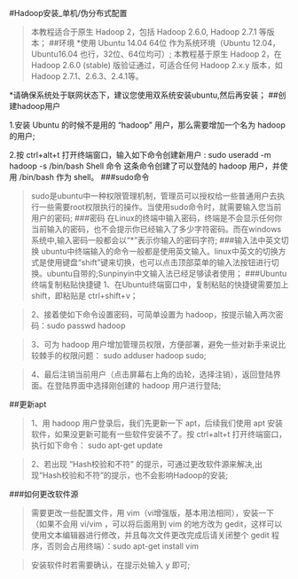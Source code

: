 #Hadoop安装_单机/伪分布式配置>本教程适合于原生 Hadoop 2，包括 Hadoop 2.6.0, Hadoop 2.7.1 等版本；##环境*使用 Ubuntu 14.04 64位 作为系统环境（Ubuntu 12.04，Ubuntu16.04 也行，32位、64位均可）;本教程基于原生 Hadoop 2，在 Hadoop 2.6.0 (stable) 版验证通过，可适合任何 Hadoop 2.x.y 版本，如 Hadoop 2.7.1、2.6.3、2.4.1等。*请确保系统处于联网状态下，建议您使用双系统安装ubuntu,然后再安装；##创建hadoop用户1.安装 Ubuntu 的时候不是用的 “hadoop” 用户，那么需要增加一个名为 hadoop 的用户;2.按 ctrl+alt+t 打开终端窗口，输入如下命令创建新用户 :sudo useradd -m hadoop -s /bin/bashShell 命令这条命令创建了可以登陆的 hadoop 用户，并使用 /bin/bash 作为 shell。###sudo命令>sudo是ubuntu中一种权限管理机制，管理员可以授权给一些普通用户去执行一些需要root权限执行的操作。当使用sudo命令时，就需要输入您当前用户的密码;###密码>在Linux的终端中输入密码，终端是不会显示任何你当前输入的密码，也不会提示你已经输入了多少字符密码。而在windows系统中,输入密码一般都会以“*”表示你输入的密码字符;###输入法中英文切换>ubuntu中终端输入的命令一般都是使用英文输入。linux中英文的切换方式是使用键盘“shift”键来切换，也可以点击顶部菜单的输入法按钮进行切换。ubuntu自带的;Sunpinyin中文输入法已经足够读者使用；###Ubuntu终端复制粘贴快捷键>1、在Ubuntu终端窗口中，复制粘贴的快捷键需要加上 shift，即粘贴是 ctrl+shift+v；>2、接着使如下命令设置密码，可简单设置为 hadoop，按提示输入两次密码：sudo passwd hadoop>3、可为 hadoop 用户增加管理员权限，方便部署，避免一些对新手来说比较棘手的权限问题：sudo adduser hadoop sudo;>4、最后注销当前用户（点击屏幕右上角的齿轮，选择注销），返回登陆界面。在登陆界面中选择刚创建的 hadoop 用户进行登陆;##更新apt>1、用 hadoop 用户登录后，我们先更新一下 apt，后续我们使用 apt 安装软件，如果没更新可能有一些软件安装不了。按 ctrl+alt+t 打开终端窗口，执行如下命令：sudo apt-get update>2、若出现 “Hash校验和不符” 的提示，可通过更改软件源来解决,出现“Hash校验和不符”的提示，也不会影响Hadoop的安装;###如何更改软件源>需要更改一些配置文件，用 vim（vi增强版，基本用法相同），安装一下（如果不会用 vi/vim ，可以将后面用到 vim 的地方改为 gedit，这样可以使用文本编辑器进行修改，并且每次文件更改完成后请关闭整个 gedit 程序，否则会占用终端）：sudo apt-get install vim>安装软件时若需要确认，在提示处输入 y 即可;